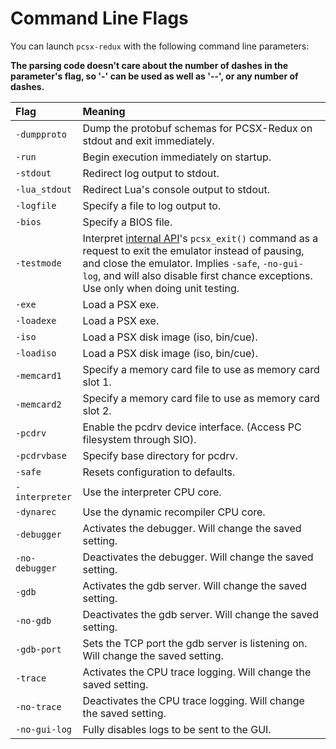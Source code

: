 # Command Line Flags

You can launch `pcsx-redux` with the following command line parameters:

**The parsing code doesn't care about the number of dashes in the parameter's flag, so '-' can be used as well as '--', or any number of dashes.**

| Flag | Meaning |
| :- | :- |
| `-dumpproto` | Dump the protobuf schemas for PCSX-Redux on stdout and exit immediately. |
| `-run` | Begin execution immediately on startup. |
| `-stdout` | Redirect log output to stdout. |
| `-lua_stdout` | Redirect Lua's console output to stdout. |
| `-logfile` | Specify a file to log output to. |
| `-bios` | Specify a BIOS file. |
| `-testmode` | Interpret [internal API](mips_api.md)'s `pcsx_exit()` command as a request to exit the emulator instead of pausing, and close the emulator. Implies `-safe`, `-no-gui-log`, and will also disable first chance exceptions. Use only when doing unit testing. |
| `-exe` | Load a PSX exe. |
| `-loadexe` | Load a PSX exe. |
| `-iso` | Load a PSX disk image (iso, bin/cue). |
| `-loadiso` | Load a PSX disk image (iso, bin/cue). |
| `-memcard1` | Specify a memory card file to use as memory card slot 1. |
| `-memcard2` | Specify a memory card file to use as memory card slot 2. |
| `-pcdrv` | Enable the pcdrv device interface. (Access PC filesystem through SIO). |
| `-pcdrvbase` | Specify base directory for pcdrv. |
| `-safe` | Resets configuration to defaults. |
| `-interpreter` | Use the interpreter CPU core. |
| `-dynarec` | Use the dynamic recompiler CPU core. |
| `-debugger` | Activates the debugger. Will change the saved setting. |
| `-no-debugger` | Deactivates the debugger. Will change the saved setting. |
| `-gdb` | Activates the gdb server. Will change the saved setting. |
| `-no-gdb` | Deactivates the gdb server. Will change the saved setting. |
| `-gdb-port` | Sets the TCP port the gdb server is listening on. Will change the saved setting. |
| `-trace` | Activates the CPU trace logging. Will change the saved setting. |
| `-no-trace` | Deactivates the CPU trace logging. Will change the saved setting. |
| `-no-gui-log` | Fully disables logs to be sent to the GUI. |
